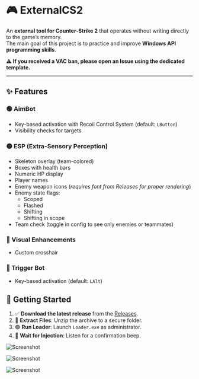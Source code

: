 # 🎮 ExternalCS2

An **external tool for Counter-Strike 2** that operates without writing directly to the game’s memory.  
The main goal of this project is to practice and improve **Windows API programming skills**.  

⚠️ **If you received a VAC ban, please open an Issue using the dedicated template.**

---

## ✨ Features

### 🟢 AimBot
- Key-based activation with Recoil Control System (default: `LButton`)
- Visibility checks for targets

### 🟡 ESP (Extra-Sensory Perception)
- Skeleton overlay (team-colored)
- Boxes with health bars
- Numeric HP display
- Player names
- Enemy weapon icons (*requires font from Releases for proper rendering*)
- Enemy state flags:
  - Scoped  
  - Flashed  
  - Shifting  
  - Shifting in scope  
- Team check (toggle in config to see only enemies or teammates)

### 🔵 Visual Enhancements
- Custom crosshair

### 🔫 Trigger Bot
- Key-based activation (default: `LAlt`)

## 🚀 Getting Started

1. ✅ **Download the latest release** from the [Releases](../../releases).
2. 📁 **Extract Files**: Unzip the archive to a secure folder.
3. 🟢 **Run Loader**: Launch `Loader.exe` as administrator.
4. 🔄 **Wait for Injection**: Listen for a confirmation beep.


![Screenshot](assets/image.png)

![Screenshot](assets/image.png)

![Screenshot](assets/image.png)
